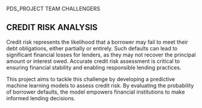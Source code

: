 PDS_PROJECT
TEAM CHALLENGERS
## CREDIT RISK ANALYSIS ##
Credit risk represents the likelihood that a borrower may fail to meet their debt obligations, either partially or entirely. Such defaults can lead to significant financial losses for lenders, as they may not recover the principal amount or interest owed. Accurate credit risk assessment is critical to ensuring financial stability and enabling responsible lending practices.

This project aims to tackle this challenge by developing a predictive machine learning models to assess credit risk. By evaluating the probability of borrower defaults, the model empowers financial institutions to make informed lending decisions.
